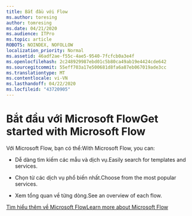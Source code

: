 ```yaml
---
title: Bắt đầu với Flow
ms.author: toresing
author: tomresing
ms.date: 04/21/2020
ms.audience: ITPro
ms.topic: article
ROBOTS: NOINDEX, NOFOLLOW
localization_priority: Normal
ms.assetid: 46adf2ae-f55c-4ae5-9540-7fcfcb0a3e4f
ms.openlocfilehash: 2c248929987ebd01c5b80ca49ab19e4424cde642
ms.sourcegitcommit: 55eff703a17e500681d8fa6a87eb067019ade3cc
ms.translationtype: MT
ms.contentlocale: vi-VN
ms.lasthandoff: 04/22/2020
ms.locfileid: "43720905"
---
```

# <a name="get-started-with-microsoft-flow"></a><span data-ttu-id="63df9-102">Bắt đầu với Microsoft Flow</span><span class="sxs-lookup"><span data-stu-id="63df9-102">Get started with Microsoft Flow</span></span>

<span data-ttu-id="63df9-103">Với Microsoft Flow, bạn có thể:</span><span class="sxs-lookup"><span data-stu-id="63df9-103">With Microsoft Flow, you can:</span></span>
  
- <span data-ttu-id="63df9-104">Dễ dàng tìm kiếm các mẫu và dịch vụ.</span><span class="sxs-lookup"><span data-stu-id="63df9-104">Easily search for templates and services.</span></span>
    
- <span data-ttu-id="63df9-105">Chọn từ các dịch vụ phổ biến nhất.</span><span class="sxs-lookup"><span data-stu-id="63df9-105">Choose from the most popular services.</span></span>
    
- <span data-ttu-id="63df9-106">Xem tổng quan về từng dòng.</span><span class="sxs-lookup"><span data-stu-id="63df9-106">See an overview of each flow.</span></span>
    
[<span data-ttu-id="63df9-107">Tìm hiểu thêm về Microsoft Flow</span><span class="sxs-lookup"><span data-stu-id="63df9-107">Learn more about Microsoft Flow</span></span>](https://go.microsoft.com/fwlink/?linkid=874446)
  

